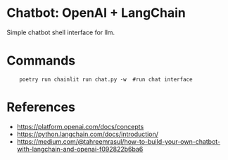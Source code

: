 # Chatbot: OpenAI + LangChain

Simple chatbot shell interface for llm.


# Commands

```shell
    poetry run chainlit run chat.py -w  #run chat interface
```

# References

- https://platform.openai.com/docs/concepts
- https://python.langchain.com/docs/introduction/
- https://medium.com/@tahreemrasul/how-to-build-your-own-chatbot-with-langchain-and-openai-f092822b6ba6